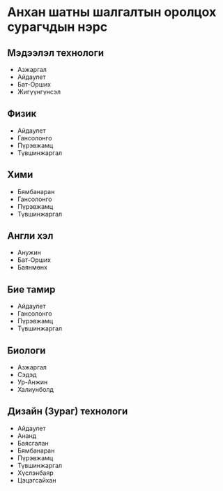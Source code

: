 # Анхан шатны шалгалтын оролцох сурагчдын нэрс

## Мэдээлэл технологи
- Азжаргал
- Айдаулет
- Бат-Орших
- Жигүүнгүнсэл

## Физик
- Айдаулет
- Гансолонго
- Пүрэвжамц
- Түвшинжаргал

## Хими
- Бямбанаран
- Гансолонго
- Пүрэвжамц
- Түвшинжаргал

## Англи хэл
- Анужин
- Бат-Орших
- Баянмөнх

## Бие тамир
- Айдаулет
- Гансолонго
- Пүрэвжамц
- Түвшинжаргал

## Биологи
- Азжаргал
- Сэдэд
- Ур-Анжин
- Халиунболд

## Дизайн (Зураг) технологи
- Айдаулет
- Ананд
- Баясгалан
- Бямбанаран
- Пүрэвжамц
- Түвшинжаргал
- Хүслэнбаяр
- Цэцэгсайхан

